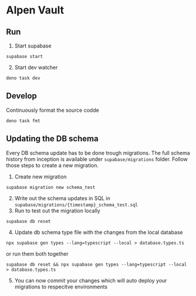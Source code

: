 # Alpen Vault

## Run

1. Start supabase
```
supabase start
```

2. Start dev watcher
```
deno task dev
```

## Develop

Continuously format the source codde
```
deno task fmt
```

## Updating the DB schema
Every DB schema update has to be done trough migrations. The full schema history from inception is available under `supabase/migrations` folder. Follow those steps to create a new migration.

1. Create new migration
```
supabase migration new schema_test
```
2. Write out the schema updates in SQL in `supabase/migrations/{timestamp}_schema_test.sql`
3. Run to test out the migration locally
```
supabase db reset
```
4. Update db schema type file with the changes from the local database
```
npx supabase gen types --lang=typescript --local > database.types.ts
```

or run them both together
```
supabase db reset && npx supabase gen types --lang=typescript --local > database.types.ts
```

5. You can now commit your changes which will auto deploy your migrations to respecitve environments